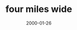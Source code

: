 ---
layout: base.njk
title : 'four miles wide' 
view_title : 'four miles wide' 
year : '2000' 
date : '2000-01-26' 
img_file : '/drawing/fourmiles.png' 
html_file : 'fourmiles' 
next_html : 'asmall.html' 
year_order : '65' 
permalink : "title/{{html_file}}.html"
---